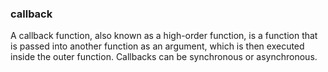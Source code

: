 ### callback

A callback function, also known as a high-order function, is a function that is passed into another function as an argument, which is then executed inside the outer function.
Callbacks can be synchronous or asynchronous.
